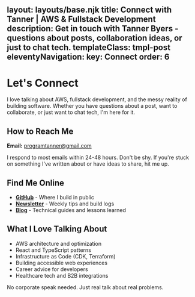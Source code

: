 layout: layouts/base.njk
title: Connect with Tanner | AWS & Fullstack Development
description: Get in touch with Tanner Byers - questions about posts, collaboration ideas, or just to chat tech.
templateClass: tmpl-post
eleventyNavigation:
  key: Connect
  order: 6
---

# Let's Connect

I love talking about AWS, fullstack development, and the messy reality of building software. Whether you have questions about a post, want to collaborate, or just want to chat tech, I'm here for it.

## How to Reach Me

**Email:** [programtanner@gmail.com](mailto:programtanner@gmail.com)

I respond to most emails within 24-48 hours. Don't be shy. If you're stuck on something I've written about or have ideas to share, hit me up.

## Find Me Online

- **[GitHub](https://github.com/tannerbyers)** - Where I build in public
- **[Newsletter](/newsletter/)** - Weekly tips and build logs
- **[Blog](/posts/)** - Technical guides and lessons learned

## What I Love Talking About

- AWS architecture and optimization
- React and TypeScript patterns
- Infrastructure as Code (CDK, Terraform)
- Building accessible web experiences
- Career advice for developers
- Healthcare tech and B2B integrations

No corporate speak needed. Just real talk about real problems.
